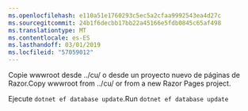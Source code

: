 ```yaml
---
ms.openlocfilehash: e110a51e1760293c5ec5a2cfaa9992543ea4d27c
ms.sourcegitcommit: 24b1f6decbb17bb22a45166e5fdb0845c65af498
ms.translationtype: MT
ms.contentlocale: es-ES
ms.lasthandoff: 03/01/2019
ms.locfileid: "57059012"
---
```

<span data-ttu-id="4ad30-101">Copie wwwroot desde ../cu/ o desde un proyecto nuevo de páginas de Razor.</span><span class="sxs-lookup"><span data-stu-id="4ad30-101">Copy wwwroot from ../cu/ or from a new Razor Pages project.</span></span>

<span data-ttu-id="4ad30-102">Ejecute `dotnet ef database update`.</span><span class="sxs-lookup"><span data-stu-id="4ad30-102">Run `dotnet ef database update`</span></span>
